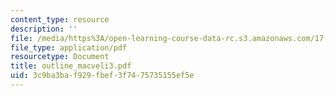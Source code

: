 ```yaml
---
content_type: resource
description: ''
file: /media/https%3A/open-learning-course-data-rc.s3.amazonaws.com/17-03-introduction-to-political-thought-spring-2004/3c9ba3baf929fbef3f7475735155ef5e_outline_macveli3.pdf
file_type: application/pdf
resourcetype: Document
title: outline_macveli3.pdf
uid: 3c9ba3ba-f929-fbef-3f74-75735155ef5e
---
```

